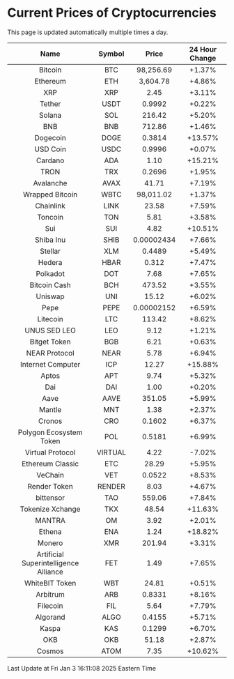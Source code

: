 # Current Prices of Cryptocurrencies
This page is updated automatically multiple times a day.

| Name | Symbol | Price | 24 Hour Change |
| :---: |:---:| :---: | :---: |
| Bitcoin | BTC | 98,256.69 | +1.37% |
| Ethereum | ETH | 3,604.78 | +4.86% |
| XRP | XRP | 2.45 | +3.11% |
| Tether | USDT | 0.9992 | +0.22% |
| Solana | SOL | 216.42 | +5.20% |
| BNB | BNB | 712.86 | +1.46% |
| Dogecoin | DOGE | 0.3814 | +13.57% |
| USD Coin | USDC | 0.9996 | +0.07% |
| Cardano | ADA | 1.10 | +15.21% |
| TRON | TRX | 0.2696 | +1.95% |
| Avalanche | AVAX | 41.71 | +7.19% |
| Wrapped Bitcoin | WBTC | 98,011.02 | +1.37% |
| Chainlink | LINK | 23.58 | +7.59% |
| Toncoin | TON | 5.81 | +3.58% |
| Sui | SUI | 4.82 | +10.51% |
| Shiba Inu | SHIB | 0.00002434 | +7.66% |
| Stellar | XLM | 0.4489 | +5.49% |
| Hedera | HBAR | 0.312 | +7.47% |
| Polkadot | DOT | 7.68 | +7.65% |
| Bitcoin Cash | BCH | 473.52 | +3.55% |
| Uniswap | UNI | 15.12 | +6.02% |
| Pepe | PEPE | 0.00002152 | +6.59% |
| Litecoin | LTC | 113.42 | +8.62% |
| UNUS SED LEO | LEO | 9.12 | +1.21% |
| Bitget Token | BGB | 6.21 | +0.63% |
| NEAR Protocol | NEAR | 5.78 | +6.94% |
| Internet Computer | ICP | 12.27 | +15.88% |
| Aptos | APT | 9.74 | +5.32% |
| Dai | DAI | 1.00 | +0.20% |
| Aave | AAVE | 351.05 | +5.99% |
| Mantle | MNT | 1.38 | +2.37% |
| Cronos | CRO | 0.1602 | +6.37% |
| Polygon Ecosystem Token | POL | 0.5181 | +6.99% |
| Virtual Protocol | VIRTUAL | 4.22 | -7.02% |
| Ethereum Classic | ETC | 28.29 | +5.95% |
| VeChain | VET | 0.0522 | +8.53% |
| Render Token | RENDER | 8.03 | +4.67% |
| bittensor | TAO | 559.06 | +7.84% |
| Tokenize Xchange | TKX | 48.54 | +11.63% |
| MANTRA | OM | 3.92 | +2.01% |
| Ethena | ENA | 1.24 | +18.82% |
| Monero | XMR | 201.94 | +3.31% |
| Artificial Superintelligence Alliance | FET | 1.49 | +7.65% |
| WhiteBIT Token | WBT | 24.81 | +0.51% |
| Arbitrum | ARB | 0.8331 | +8.16% |
| Filecoin | FIL | 5.64 | +7.79% |
| Algorand | ALGO | 0.4155 | +5.71% |
| Kaspa | KAS | 0.1299 | +6.70% |
| OKB | OKB | 51.18 | +2.87% |
| Cosmos | ATOM | 7.35 | +10.62% |

Last Update at Fri Jan  3 16:11:08 2025 Eastern Time
